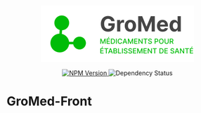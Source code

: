 <p align="center">
  <img alt="GroMed Logo" src="https://github.com/Jerome-GBZ/GroMed-Front/blob/staging/src/assets/brand.svg">
</p>
<p align="center">
  <a href="https://www.npmjs.com/package/ngx-markdown">
    <img alt="NPM Version" src="https://img.shields.io/npm/v/ngx-markdown.svg?style=flat">
  </a>
  <img alt="Dependency Status" src="https://img.shields.io/librariesio/release/npm/ngx-markdown/15.0.0">
</p>


# GroMed-Front
